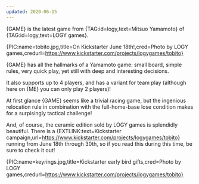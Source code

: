 ```yaml
---
updated: 2020-06-15
---
```


{GAME} is the latest game from {TAG:id=logy,text=Mitsuo Yamamoto} of {TAG:id=logy,text=LOGY games}.

{PIC:name=tobito.jpg,title=On Kickstarter June 18th!,cred=Photo by LOGY games,credurl=https://www.kickstarter.com/projects/logygames/tobito}

{GAME} has all the hallmarks of a Yamamoto game: small board, simple rules, very quick play, yet still with deep and interesting decisions.

It also supports up to 4 players, and has a variant for team play (although here on {ME} you can only play 2 players)!

At first glance {GAME} seems like a trivial racing game, but the ingenious relocation rule in combination with the full-home-base lose condition makes for a surpisingly tactical challenge!

And, of course, the ceramic edition sold by LOGY games is splendidly beautiful. There is a {EXTLINK:text=Kickstarter campaign,url=https://www.kickstarter.com/projects/logygames/tobito} running from June 18th through 30th, so if you read this during this time, be sure to check it out!

{PIC:name=keyrings.jpg,title=Kickstarter early bird gifts,cred=Photo by LOGY games,credurl=https://www.kickstarter.com/projects/logygames/tobito}
